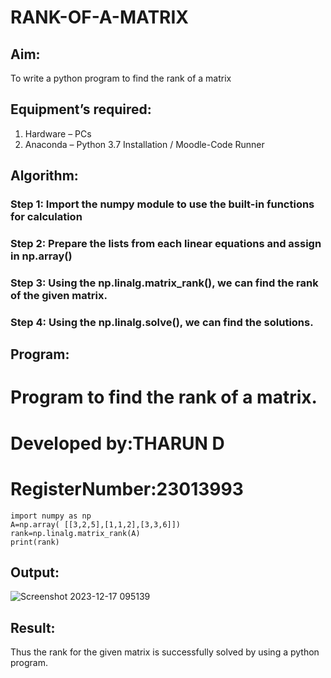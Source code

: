 # RANK-OF-A-MATRIX
## Aim:
To write a python program to find the rank of a matrix
## Equipment’s required:
1. 	Hardware – PCs
2. 	Anaconda – Python 3.7 Installation / Moodle-Code Runner
## Algorithm:
### Step 1: Import the numpy module to use the built-in functions for calculation
### Step 2: Prepare the lists from each linear equations and assign in np.array()
### Step 3: Using the np.linalg.matrix_rank(), we can find the rank of the given matrix.
### Step 4: Using the np.linalg.solve(), we can find the solutions.
## Program:
# Program to find the rank of a matrix.
# Developed by:THARUN D 
# RegisterNumber:23013993
~~~
import numpy as np
A=np.array( [[3,2,5],[1,1,2],[3,3,6]])
rank=np.linalg.matrix_rank(A)
print(rank)
~~~
## Output:
![Screenshot 2023-12-17 095139](https://github.com/THARUNDT/RANK-OF-A-MATRIX/assets/144871537/93446e19-fd22-48e9-ab2f-35eb74be9abc)

## Result:
Thus the rank for the given matrix is successfully solved by  using a python program.

